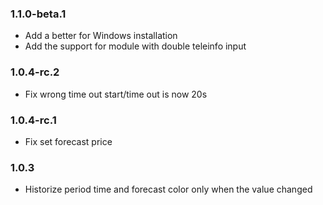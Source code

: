 ### 1.1.0-beta.1
* Add a better for Windows installation
* Add the support for module with double teleinfo input

### 1.0.4-rc.2
* Fix wrong time out start/time out is now 20s

### 1.0.4-rc.1
* Fix set forecast price

### 1.0.3
* Historize period time and forecast color only when the value changed